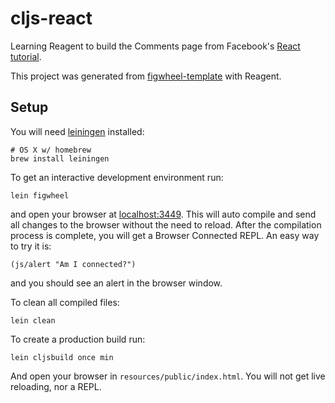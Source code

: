 # cljs-react

Learning Reagent to build the Comments page from Facebook's
[React tutorial](https://facebook.github.io/react/docs/tutorial.html).

This project was generated from [figwheel-template](https://github.com/bhauman/figwheel-template)
with Reagent.

## Setup

You will need [leiningen](http://leiningen.org/) installed:

    # OS X w/ homebrew
    brew install leiningen

To get an interactive development environment run:

    lein figwheel

and open your browser at [localhost:3449](http://localhost:3449/).
This will auto compile and send all changes to the browser without the
need to reload. After the compilation process is complete, you will
get a Browser Connected REPL. An easy way to try it is:

    (js/alert "Am I connected?")

and you should see an alert in the browser window.

To clean all compiled files:

    lein clean

To create a production build run:

    lein cljsbuild once min

And open your browser in `resources/public/index.html`. You will not
get live reloading, nor a REPL.
